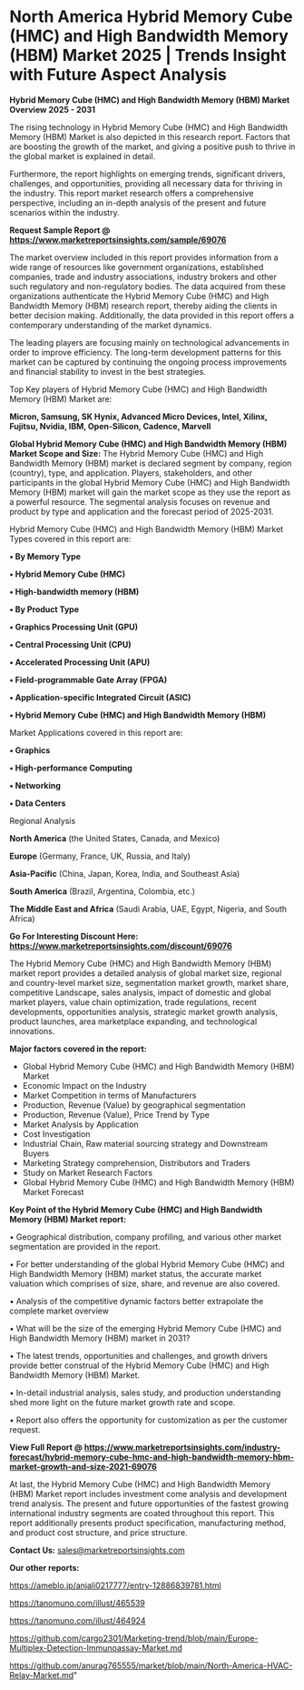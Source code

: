 # North America Hybrid Memory Cube (HMC) and High Bandwidth Memory (HBM) Market 2025 | Trends Insight with Future Aspect Analysis

<Strong> Hybrid Memory Cube (HMC) and High Bandwidth Memory (HBM) Market Overview 2025 - 2031</strong>

The rising technology in Hybrid Memory Cube (HMC) and High Bandwidth Memory (HBM) Market is also depicted in this research report. Factors that are boosting the growth of the market, and giving a positive push to thrive in the global market is explained in detail.

Furthermore, the report highlights on emerging trends, significant drivers, challenges, and opportunities, providing all necessary data for thriving in the industry. This report market research offers a comprehensive perspective, including an in-depth analysis of the present and future scenarios within the industry.

<strong>Request Sample Report @ <a href=https://www.marketreportsinsights.com/sample/69076>https://www.marketreportsinsights.com/sample/69076</a></strong>

The market overview included in this report provides information from a wide range of resources like government organizations, established companies, trade and industry associations, industry brokers and other such regulatory and non-regulatory bodies. The data acquired from these organizations authenticate the Hybrid Memory Cube (HMC) and High Bandwidth Memory (HBM) research report, thereby aiding the clients in better decision making. Additionally, the data provided in this report offers a contemporary understanding of the market dynamics.

The leading players are focusing mainly on technological advancements in order to improve efficiency. The long-term development patterns for this market can be captured by continuing the ongoing process improvements and financial stability to invest in the best strategies.

Top Key players of Hybrid Memory Cube (HMC) and High Bandwidth Memory (HBM) Market are:

<strong>Micron, Samsung, SK Hynix, Advanced Micro Devices, Intel, Xilinx, Fujitsu, Nvidia, IBM, Open-Silicon, Cadence, Marvell</strong>

<strong><b>Global Hybrid Memory Cube (HMC) and High Bandwidth Memory (HBM) Market Scope and Size:</b></strong>
The Hybrid Memory Cube (HMC) and High Bandwidth Memory (HBM) market is declared segment by company, region (country), type, and application. Players, stakeholders, and other participants in the global Hybrid Memory Cube (HMC) and High Bandwidth Memory (HBM) market will gain the market scope as they use the report as a powerful resource. The segmental analysis focuses on revenue and product by type and application and the forecast period of 2025-2031.

Hybrid Memory Cube (HMC) and High Bandwidth Memory (HBM) Market Types covered in this report are:

<strong>• By Memory Type

• Hybrid Memory Cube (HMC)

• High-bandwidth memory (HBM)

• By Product Type

• Graphics Processing Unit (GPU)

• Central Processing Unit (CPU)

• Accelerated Processing Unit (APU)

• Field-programmable Gate Array (FPGA)

• Application-specific Integrated Circuit (ASIC)

• Hybrid Memory Cube (HMC) and High Bandwidth Memory (HBM)</strong>

Market Applications covered in this report are:

<strong>• Graphics

• High-performance Computing

• Networking

• Data Centers</strong> 

Regional Analysis

<strong>North America</strong> (the United States, Canada, and Mexico)

<strong>Europe</strong> (Germany, France, UK, Russia, and Italy)

<strong>Asia-Pacific</strong> (China, Japan, Korea, India, and Southeast Asia)

<strong>South America</strong> (Brazil, Argentina, Colombia, etc.)

<strong>The Middle East and Africa</strong> (Saudi Arabia, UAE, Egypt, Nigeria, and South Africa)

<strong>Go For Interesting Discount Here: <a href=https://www.marketreportsinsights.com/discount/69076>https://www.marketreportsinsights.com/discount/69076</a></strong>

The Hybrid Memory Cube (HMC) and High Bandwidth Memory (HBM) market report provides a detailed analysis of global market size, regional and country-level market size, segmentation market growth, market share, competitive Landscape, sales analysis, impact of domestic and global market players, value chain optimization, trade regulations, recent developments, opportunities analysis, strategic market growth analysis, product launches, area marketplace expanding, and technological innovations.

<strong><b>Major factors covered in the report:</b></strong>
<ul>
  <li>Global Hybrid Memory Cube (HMC) and High Bandwidth Memory (HBM) Market </li>
  <li>Economic Impact on the Industry</li>
  <li>Market Competition in terms of Manufacturers</li>
  <li>Production, Revenue (Value) by geographical segmentation</li>
  <li>Production, Revenue (Value), Price Trend by Type</li>
  <li>Market Analysis by Application</li>
  <li>Cost Investigation</li>
  <li>Industrial Chain, Raw material sourcing strategy and Downstream Buyers</li>
  <li>Marketing Strategy comprehension, Distributors and Traders</li>
  <li>Study on Market Research Factors</li>
  <li>Global Hybrid Memory Cube (HMC) and High Bandwidth Memory (HBM) Market Forecast</li>
</ul>

<strong><b>Key Point of the Hybrid Memory Cube (HMC) and High Bandwidth Memory (HBM) Market report:</b></strong>

• Geographical distribution, company profiling, and various other market segmentation are provided in the report.

• For better understanding of the global Hybrid Memory Cube (HMC) and High Bandwidth Memory (HBM) market status, the accurate market valuation which comprises of size, share, and revenue are also covered.

• Analysis of the competitive dynamic factors better extrapolate the complete market overview

• What will be the size of the emerging Hybrid Memory Cube (HMC) and High Bandwidth Memory (HBM) market in 2031?

• The latest trends, opportunities and challenges, and growth drivers provide better construal of the Hybrid Memory Cube (HMC) and High Bandwidth Memory (HBM) Market.

• In-detail industrial analysis, sales study, and production understanding shed more light on the future market growth rate and scope.

• Report also offers the opportunity for customization as per the customer request.

<strong><b>View Full Report @ <a href=https://www.marketreportsinsights.com/industry-forecast/hybrid-memory-cube-hmc-and-high-bandwidth-memory-hbm-market-growth-and-size-2021-69076>https://www.marketreportsinsights.com/industry-forecast/hybrid-memory-cube-hmc-and-high-bandwidth-memory-hbm-market-growth-and-size-2021-69076</a></b></strong>


At last, the Hybrid Memory Cube (HMC) and High Bandwidth Memory (HBM) Market report includes investment come analysis and development trend analysis. The present and future opportunities of the fastest growing international industry segments are coated throughout this report. This report additionally presents product specification, manufacturing method, and product cost structure, and price structure.

<strong>Contact Us:</strong>
sales@marketreportsinsights.com

<strong>Our other reports:</strong>

<a href=https://ameblo.jp/anjali0217777/entry-12886839781.html>https://ameblo.jp/anjali0217777/entry-12886839781.html</a>

<a href=https://tanomuno.com/illust/465539>https://tanomuno.com/illust/465539</a>

<a href=https://tanomuno.com/illust/464924>https://tanomuno.com/illust/464924</a>

<a href=https://github.com/cargo2301/Marketing-trend/blob/main/Europe-Multiplex-Detection-Immunoassay-Market.md>https://github.com/cargo2301/Marketing-trend/blob/main/Europe-Multiplex-Detection-Immunoassay-Market.md</a>

<a href=https://github.com/anurag765555/market/blob/main/North-America-HVAC-Relay-Market.md>https://github.com/anurag765555/market/blob/main/North-America-HVAC-Relay-Market.md</a>"
